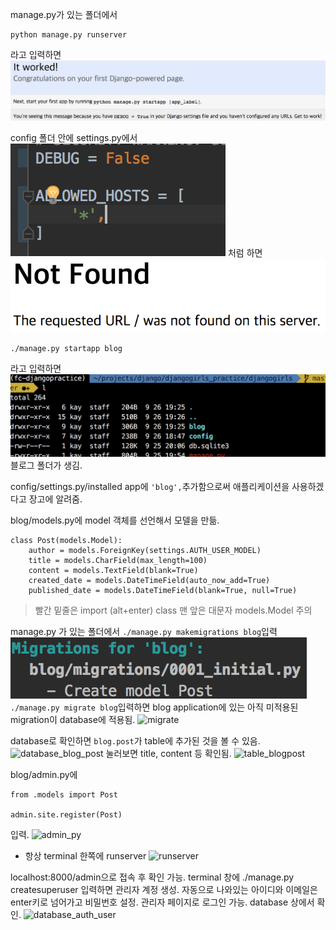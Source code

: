 manage.py가 있는 폴더에서
```
python manage.py runserver
```
라고 입력하면
![itworked](itworked.png)


config 폴더 안에 settings.py에서
![404](404.png)
처럼 하면
![notfound](notfound.png)

```
./manage.py startapp blog
```
라고 입력하면
![blogfolder](blogfolder.png)
블로그 폴더가 생김.

config/settings.py/installed app에 ```'blog',```추가함으로써 애플리케이션을 사용하겠다고 장고에 알려줌.

blog/models.py에 model 객체를 선언해서 모델을 만듦.


```
class Post(models.Model):
    author = models.ForeignKey(settings.AUTH_USER_MODEL)
    title = models.CharField(max_length=100)
    content = models.TextField(blank=True)
    created_date = models.DateTimeField(auto_now_add=True)
    published_date = models.DateTimeField(blank=True, null=True)
```
> 빨간 밑줄은 import (alt+enter)
> class 맨 앞은 대문자
> models.Model 주의

manage.py 가 있는 폴더에서 ```./manage.py makemigrations blog```입력
![makemigrations](makemig.png)
```./manage.py migrate blog```입력하면 blog application에 있는 아직 미적용된 migration이 database에 적용됨.
![migrate](migrate.png)

database로 확인하면 ```blog.post```가 table에 추가된 것을 볼 수 있음.
![database_blog_post](database_blog_post.png)
눌러보면 title, content 등 확인됨.
![table_blogpost](table_blogpost.png)


blog/admin.py에
```
from .models import Post

admin.site.register(Post)
```
입력.
![admin_py](admin_py.png)

* 항상 terminal 한쪽에 runserver
![runserver](always_runserver.png)

localhost:8000/admin으로 접속 후 확인 가능.
terminal 창에 ./manage.py createsuperuser 입력하면 관리자 계정 생성.
자동으로 나와있는 아이디와 이메일은 enter키로 넘어가고 비밀번호 설정.
관리자 페이지로 로그인 가능.
database 상에서 확인.
![database_auth_user](admin_id.png)